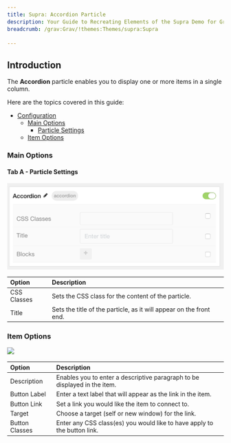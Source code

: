```yaml
---
title: Supra: Accordion Particle
description: Your Guide to Recreating Elements of the Supra Demo for Grav
breadcrumb: /grav:Grav/!themes:Themes/supra:Supra

---
```


## Introduction

The **Accordion** particle enables you to display one or more items in a single column.

Here are the topics covered in this guide:

* [Configuration](#configuration)
    - [Main Options](#main-options)
        + [Particle Settings](#tab-a---particle-settings)
    - [Item Options](#item-options)

### Main Options 

#### Tab A - Particle Settings

![](assets/particle_accordion1.png)

| Option         | Description                                                           |
| :-----         | :-----                                                                |
| CSS Classes    | Sets the CSS class for the content of the particle.                   |
| Title          | Sets the title of the particle, as it will appear on the front end.   |

### Item Options

![](assets/particle_accordion5.jpeg)

| Option         | Description                                                               |
| :-----         | :-----                                                                    |
| Description    | Enables you to enter a descriptive paragraph to be displayed in the item. |
| Button Label   | Enter a text label that will appear as the link in the item.              |
| Button Link    | Set a link you would like the item to connect to.                         |
| Target         | Choose a target (self or new window) for the link.                        |
| Button Classes | Enter any CSS class(es) you would like to have apply to the button link.  |
